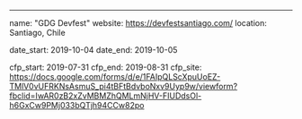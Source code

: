 ---
name: "GDG Devfest"
website: https://devfestsantiago.com/
location: Santiago, Chile

date_start: 2019-10-04
date_end:   2019-10-05

cfp_start:   2019-07-31
cfp_end:   2019-08-31
cfp_site: https://docs.google.com/forms/d/e/1FAIpQLScXpuUoEZ-TMlV0vUFRKNsAsmuS_pi4tBFtBdvboNxv9Uyp9w/viewform?fbclid=IwAR0zB2xZvMBMZhQMLmNjHV-FIUDdsOl-h6GxCw9PMj033bQTjh94CCw82po
